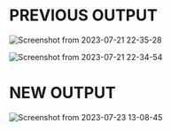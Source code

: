 # PREVIOUS OUTPUT
![Screenshot from 2023-07-21 22-35-28](https://github.com/JaspinderKaurWalia26/Poll/assets/132120070/90c2ca4c-1f6d-4546-be21-b26f33f08bd4)

![Screenshot from 2023-07-21 22-34-54](https://github.com/JaspinderKaurWalia26/Poll/assets/132120070/625a5dd2-503e-491d-8bae-404f4646b79e)


# NEW OUTPUT

![Screenshot from 2023-07-23 13-08-45](https://github.com/JaspinderKaurWalia26/Poll/assets/132120070/49f73d66-ffbe-45a6-ad8b-655a016061f3)
